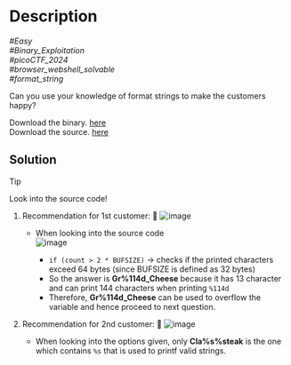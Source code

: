 # Description

_#Easy_<br>
_#Binary_Exploitation_<br>
_#picoCTF_2024_<br>
_#browser_webshell_solvable_<br>
_#format_string_<br>

Can you use your knowledge of format strings to make the customers happy?<br>

Download the binary. [here](../format_string_0/format_string_0)<br>
Download the source. [here](../format_string_0/format_string_0.c)

## Solution

> [!TIP]
> Look into the source code!

1. Recommendation for 1st customer: :speech_balloon:
![image](https://github.com/user-attachments/assets/fcff728b-a9f7-4c46-ba3c-71c019ccf43b)

   - When looking into the source code<br>
![image](https://github.com/user-attachments/assets/c3493633-035a-4ab5-8507-1bddaff16dc1)

      - `if (count > 2 * BUFSIZE)` -> checks if the printed characters exceed 64 bytes (since BUFSIZE is defined as 32 bytes)<br>
      - So the answer is __Gr%114d_Cheese__ because it has 13 character and can print 144 characters when printing `%114d`
      - Therefore, __Gr%114d_Cheese__ can be used to overflow the variable and hence proceed to next question.

2. Recommendation for 2nd customer: :speech_balloon:
![image](https://github.com/user-attachments/assets/6b3e5d83-39e5-4517-8a24-4d8678542a24)

   - When looking into the options given, only __Cla%s%steak__ is the one which contains `%s` that is used to printf valid strings.<br>
